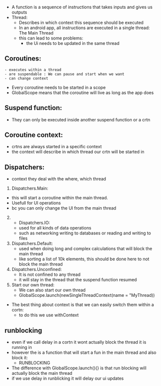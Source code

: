 - A function is a sequence of instructions that takes inputs and gives us outputs
- Thread:
    - Describes in which context this sequence should be executed
    - In an android app, all instructions are executed in a single thread: The Main Thread
    - this can lead to some problems:
        - the Ui needs to be updated in the same thread
## Coroutines:
    - executes within a thread
    - are suspendable : We can pause and start when we want
    - can change context


- Every coroutine needs to be started in a scope
- GlobalScope means that the coroutine will live as long as the app does

## Suspend function:
- They can only be executed inside another suspend function or a crtn

## Coroutine context:
- crtns are always started in a specific context
- the context will describe in which thread our crtn will be started in

## Dispatchers:
- context they deal with the where, which thread
1. Dispatchers.Main:
  - this will start a coroutine within the main thread.
  - Usefull for UI operations
  - bc you can only change the UI from the main thread
2. - Dispatchers.IO:
   - used for all kinds of data operations
   - such as networking writing to databases or reading and writing to files
3. Dispatchers.Default:
   - used when doing long and complex calculations that will block the main thread
   - like sorting a list of 10k elements, this should be done here to not block the main thread
4. Dispatchers.Unconfined:
   - It is not confined to any thread
   - it will stay in the thread that the suspend function resumed
5. Start our own thread:
   - We can also start our own thread 
   - GlobalScope.launch(newSingleThreadContext(name = "MyThread))
- The best thing about context is that we can easily switch them within a cortn:
  - to do this we use withContext

## runblocking
- even if we call delay in a cortn it wont actually block the thread it is running in
- however the is a function that will start a fun in the main thread and also block it:
  - RUNBLOCKING
- The difference with GlobalScope.launch(){} is that run blocking will actually block the main thread
- if we use delay in runblicking it will delay our ui updates